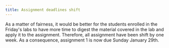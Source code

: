 ```yaml
---
title: Assignment deadlines shift 
---
```


As a matter of fairness, it would be better for the students enrolled in the Friday's labs to have more time to digest the material covered in the lab and apply it to the assignment. Therefore, all assignment have been shift by one week. As a consequence, assignment 1 is now due Sunday January 29th. 